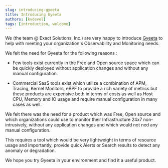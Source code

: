```yaml
---
slug: introducing-gyeeta
title: Introducing Gyeeta
authors: [kvdevel]
tags: [introduction, welcome]
---
```


We (the team @ Exact Solutions, Inc.)  are very happy to introduce [Gyeeta](https://github.com/gyeeta) 
to help with meeting your organization's Observability and Monitoring needs.

We felt the need for Gyeeta for the following reasons :

- Few tools exist currently in the Free and Open source space which can be quickly deployed
  without application changes and without any manual configuration.

- Commercial SaaS tools exist which utilize a combination of APM, Tracing, Kernel Monitors, eBPF
  to provide a rich variety of metrics but these products are expensive both in terms of costs as
  well as Host CPU, Memory and IO usage and require manual configuration in many cases as well.

We felt there was the need for a product which was Free, Open source and which organizations could
use to monitor their Infrastructure 24x7 non-intrusively, without any application changes and which
would not ned any manual configuration.

This requires a tool which would be very lightweight in terms of resource usage and importantly,
provide quick Alerts or Search results to detect any anomaly or degradation.

We hope you try Gyeeta in your environment and find it a useful product.


